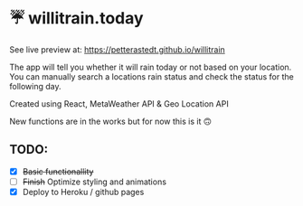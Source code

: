 # ☔ willitrain.today
See live preview at: https://petterastedt.github.io/willitrain 

The app will tell you whether it will rain today or not based on your location. You can manually search a locations rain status and check the status for the following day.

Created using React, MetaWeather API & Geo Location API

New functions are in the works but for now this is it 🙃

## TODO:

- [x] ~~Basic functionallity~~
- [ ] ~~Finish~~ Optimize styling and animations
- [x] Deploy to Heroku / github pages
